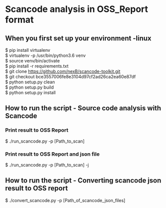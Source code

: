# Scancode analysis in OSS_Report format
## When you first set up your environment -linux
$ pip install virtualenv     
$ virtualenv -p /usr/bin/python3.6 venv     
$ source venv/bin/activate        
$ pip install -r requirements.txt        
$ git clone https://github.com/nexB/scancode-toolkit.git      
$ git checkout bce3557006fe8e3104d97cf2ad26ca2ea60e87df       
$ python setup.py clean      
$ python setup.py build      
$ python setup.py install        

## How to run the script - Source code analysis with Scancode
### Print result to OSS Report
$ ./run_scancode.py -p [Path_to_scan]
### Print result to OSS Report and json file
$ ./run_scancode.py -p [Path_to_scan] -j
## How to run the script - Converting scancode json result to OSS report
$ ./convert_scancode.py -p [Path_of_scancode_json_files]
